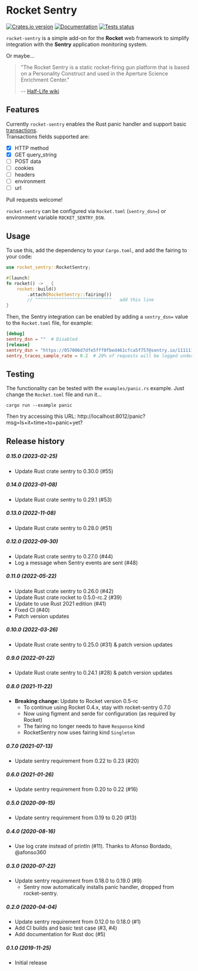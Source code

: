 Rocket Sentry
=============

[![Crates.io version](https://img.shields.io/crates/v/rocket-sentry.svg)](https://crates.io/crates/rocket-sentry)
[![Documentation](https://docs.rs/rocket-sentry/badge.svg)](https://docs.rs/rocket-sentry/)
[![Tests status](https://github.com/intgr/rocket-sentry/workflows/Tests/badge.svg?branch=master)](https://github.com/intgr/rocket-sentry/actions?query=workflow:Tests)

`rocket-sentry` is a simple add-on for the **Rocket** web framework to simplify
integration with the **Sentry** application monitoring system.

Or maybe...

> "The Rocket Sentry is a static rocket-firing gun platform that is based on a
> Personality Construct and used in the Aperture Science Enrichment Center."
>
> -- [Half-Life wiki](https://half-life.fandom.com/wiki/Rocket_Sentry)

Features
--------

Currently `rocket-sentry` enables the Rust panic handler and support basic [transactions](https://docs.sentry.io/product/performance/transaction-summary/).  
Transactions fields supported are:
 - [X] HTTP method
 - [X] GET query_string
 - [ ] POST data
 - [ ] cookies
 - [ ] headers
 - [ ] environment
 - [ ] url

Pull requests welcome!

`rocket-sentry` can be configured via `Rocket.toml` (`sentry_dsn=`) or
environment variable `ROCKET_SENTRY_DSN`.

Usage
-----

To use this, add the dependency to your `Cargo.toml`, and add the fairing
to your code:

```rust
use rocket_sentry::RocketSentry;

#[launch]
fn rocket() -> _ {
    rocket::build()
        .attach(RocketSentry::fairing())
        // ^^^^^^^^^^^^^^^^^^^^^^^^^^^^^   add this line
}
```

Then, the Sentry integration can be enabled by adding a `sentry_dsn=` value to
the `Rocket.toml` file, for example:

```toml
[debug]
sentry_dsn = ""  # Disabled
[release]
sentry_dsn = "https://057006d7dfe5fff0fbed461cfca5f757@sentry.io/1111111"
sentry_traces_sample_rate = 0.2  # 20% of requests will be logged under the performance tab
```

Testing
-------

The functionality can be tested with the `examples/panic.rs` example. Just
change the `Rocket.toml` file and run it...

```shell script
cargo run --example panic
```

Then try accessing this URL:
http://localhost:8012/panic?msg=Is+it+time+to+panic+yet?

Release history
---------------
##### 0.15.0 (2023-02-25)
* Update Rust crate sentry to 0.30.0 (#55)

##### 0.14.0 (2023-01-08)
* Update Rust crate sentry to 0.29.1 (#53)

##### 0.13.0 (2022-11-08)
* Update Rust crate sentry to 0.28.0 (#51)

##### 0.12.0 (2022-09-30)
* Update Rust crate sentry to 0.27.0 (#44)
* Log a message when Sentry events are sent (#48)

##### 0.11.0 (2022-05-22)
* Update Rust crate sentry to 0.26.0 (#42)
* Update Rust crate rocket to 0.5.0-rc.2 (#39)
* Update to use Rust 2021 edition (#41)
* Fixed CI (#40)
* Patch version updates

##### 0.10.0 (2022-03-26)
* Update Rust crate sentry to 0.25.0 (#31) & patch version updates

##### 0.9.0 (2022-01-22)
* Update Rust crate sentry to 0.24.1 (#28) & patch version updates

##### 0.8.0 (2021-11-22)
* **Breaking change:** Update to Rocket version 0.5-rc
  * To continue using Rocket 0.4.x, stay with rocket-sentry 0.7.0
  * Now using figment and serde for configuration (as required by Rocket)
  * The fairing no longer needs to have `Response` kind
  * RocketSentry now uses fairing kind `Singleton`

##### 0.7.0 (2021-07-13)
* Update sentry requirement from 0.22 to 0.23 (#20)

##### 0.6.0 (2021-01-26)
* Update sentry requirement from 0.20 to 0.22 (#16)

##### 0.5.0 (2020-09-15)
* Update sentry requirement from 0.19 to 0.20 (#13)

##### 0.4.0 (2020-08-16)
* Use log crate instead of println (#11).
  Thanks to Afonso Bordado, @afonso360

##### 0.3.0 (2020-07-22)
* Update sentry requirement from 0.18.0 to 0.19.0 (#9)
  * Sentry now automatically installs panic handler, dropped from rocket-sentry.

##### 0.2.0 (2020-04-04)
* Update sentry requirement from 0.12.0 to 0.18.0 (#1)
* Add CI builds and basic test case (#3, #4)
* Add documentation for Rust doc (#5)

##### 0.1.0 (2019-11-25)
* Initial release
